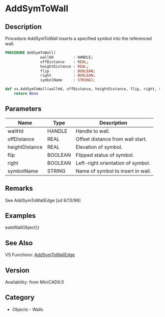 # AddSymToWall

## Description
Procedure AddSymToWall inserts a specified symbol into the referenced wall.

```pascal
PROCEDURE AddSymToWall(
				wallHd         : HANDLE;
				offDistance    : REAL;
				heightDistance : REAL;
				flip           : BOOLEAN;
				right          : BOOLEAN;
				symbolName     : STRING);
```

```python
def vs.AddSymToWall(wallHd, offDistance, heightDistance, flip, right, symbolName):
    return None
```

## Parameters
|Name|Type|Description|
|---|---|---|
|wallHd|HANDLE|Handle to wall.|
|offDistance|REAL|Offset distance from wall start.|
|heightDistance|REAL|Elevation of symbol.|
|flip|BOOLEAN|Flipped status of symbol.|
|right|BOOLEAN|Left-right orientation of symbol.|
|symbolName|STRING|Name of symbol to insert in wall.|

## Remarks
See AddSymToWallEdge
[sd 8/13/98]

## Examples
eateWallObject}}

## See Also
VS Functions:
[AddSymToWallEdge](AddSymToWallEdge.md)

## Version
Availability: from MiniCAD6.0

## Category
* Objects - Walls

